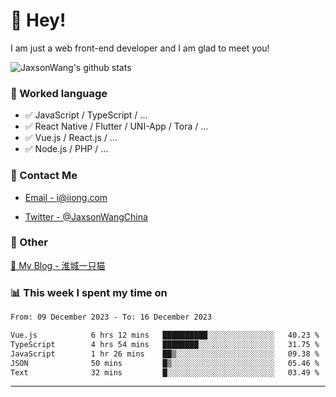 # 👋 Hey!

I am just a web front-end developer and I am glad to meet you!

![JaxsonWang's github stats](https://github-readme-stats.vercel.app/api?username=JaxsonWang&&show_icons=true&&title_color=1abc9c&&icon_color=1abc9c)


### 📝 Worked language

- ✅ JavaScript / TypeScript / ...
- ✅ React Native / Flutter / UNI-App / Tora / ...
- ✅ Vue.js / React.js / ...
- ✅ Node.js / PHP / ...

### 📮 Contact Me

- [Email - i@iiong.com](mailto:i@iiong.com)

- [Twitter - @JaxsonWangChina](https://twitter.com/JaxsonWangChina)

### 🤪 Other

[📌 My Blog - 淮城一只猫](https://iiong.com)

### 📊 This week I spent my time on

<!--START_SECTION:waka-->

```txt
From: 09 December 2023 - To: 16 December 2023

Vue.js            6 hrs 12 mins   ██████████░░░░░░░░░░░░░░░   40.23 %
TypeScript        4 hrs 54 mins   ████████░░░░░░░░░░░░░░░░░   31.75 %
JavaScript        1 hr 26 mins    ██▒░░░░░░░░░░░░░░░░░░░░░░   09.38 %
JSON              50 mins         █▒░░░░░░░░░░░░░░░░░░░░░░░   05.46 %
Text              32 mins         █░░░░░░░░░░░░░░░░░░░░░░░░   03.49 %
```

<!--END_SECTION:waka-->

---

